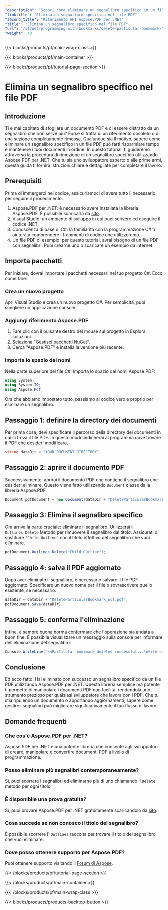 ```yaml
---
"description": "Scopri come eliminare un segnalibro specifico in un file PDF utilizzando Aspose.PDF per .NET con questa guida dettagliata."
"linktitle": "Elimina un segnalibro specifico nel file PDF"
"second_title": "Riferimento API Aspose.PDF per .NET"
"title": "Elimina un segnalibro specifico nel file PDF"
"url": "/it/net/programming-with-bookmarks/delete-particular-bookmark/"
"weight": 40
---
```


{{< blocks/products/pf/main-wrap-class >}}

{{< blocks/products/pf/main-container >}}

{{< blocks/products/pf/tutorial-page-section >}}

# Elimina un segnalibro specifico nel file PDF

## Introduzione

Ti è mai capitato di sfogliare un documento PDF e di essere distratto da un segnalibro che non serve più? Forse si tratta di un riferimento obsoleto o di una sezione completamente rimossa. Qualunque sia il motivo, sapere come eliminare un segnalibro specifico in un file PDF può farti risparmiare tempo e mantenere i tuoi documenti in ordine. In questo tutorial, ti guideremo attraverso la procedura di rimozione di un segnalibro specifico utilizzando Aspose.PDF per .NET. Che tu sia uno sviluppatore esperto o alle prime armi, questa guida ti fornirà istruzioni chiare e dettagliate per completare il lavoro.

## Prerequisiti

Prima di immergerci nel codice, assicuriamoci di avere tutto il necessario per seguire il procedimento:

1. Aspose.PDF per .NET: è necessario avere installata la libreria Aspose.PDF. È possibile scaricarla da [sito](https://releases.aspose.com/pdf/net/).
2. Visual Studio: un ambiente di sviluppo in cui puoi scrivere ed eseguire il codice .NET.
3. Conoscenza di base di C#: la familiarità con la programmazione C# ti aiuterà a comprendere i frammenti di codice che utilizzeremo.
4. Un file PDF di esempio: per questo tutorial, avrai bisogno di un file PDF con segnalibri. Puoi crearne uno o scaricare un esempio da internet.

## Importa pacchetti

Per iniziare, dovrai importare i pacchetti necessari nel tuo progetto C#. Ecco come fare:

### Crea un nuovo progetto

Apri Visual Studio e crea un nuovo progetto C#. Per semplicità, puoi scegliere un'applicazione console.

### Aggiungi riferimento Aspose.PDF

1. Fare clic con il pulsante destro del mouse sul progetto in Esplora soluzioni.
2. Seleziona "Gestisci pacchetti NuGet".
3. Cerca "Aspose.PDF" e installa la versione più recente.

### Importa lo spazio dei nomi

Nella parte superiore del file C#, importa lo spazio dei nomi Aspose.PDF:

```csharp
using System;
using System.IO;
using Aspose.Pdf;
```

Ora che abbiamo impostato tutto, passiamo al codice vero e proprio per eliminare un segnalibro.

## Passaggio 1: definire la directory dei documenti

Per prima cosa, devi specificare il percorso della directory dei documenti in cui si trova il file PDF. In questo modo indicherai al programma dove trovare il PDF che desideri modificare.

```csharp
string dataDir = "YOUR DOCUMENT DIRECTORY";
```

## Passaggio 2: aprire il documento PDF

Successivamente, aprirai il documento PDF che contiene il segnalibro che desideri eliminare. Questo viene fatto utilizzando `Document` classe dalla libreria Aspose.PDF.

```csharp
Document pdfDocument = new Document(dataDir + "DeleteParticularBookmark.pdf");
```

## Passaggio 3: Elimina il segnalibro specifico

Ora arriva la parte cruciale: eliminare il segnalibro. Utilizzerai il `Outlines.Delete` Metodo per rimuovere il segnalibro dal titolo. Assicurati di sostituire `"Child Outline"` con il titolo effettivo del segnalibro che vuoi eliminare.

```csharp
pdfDocument.Outlines.Delete("Child Outline");
```

## Passaggio 4: salva il PDF aggiornato

Dopo aver eliminato il segnalibro, è necessario salvare il file PDF aggiornato. Specificare un nuovo nome per il file o sovrascrivere quello esistente, se necessario.

```csharp
dataDir = dataDir + "DeleteParticularBookmark_out.pdf";
pdfDocument.Save(dataDir);
```

## Passaggio 5: conferma l'eliminazione

Infine, è sempre buona norma confermare che l'operazione sia andata a buon fine. È possibile visualizzare un messaggio sulla console per informare dell'eliminazione del segnalibro.

```csharp
Console.WriteLine("\nParticular bookmark deleted successfully.\nFile saved at " + dataDir);
```

## Conclusione

Ed ecco fatto! Hai eliminato con successo un segnalibro specifico da un file PDF utilizzando Aspose.PDF per .NET. Questa libreria semplice ma potente ti permette di manipolare i documenti PDF con facilità, rendendola uno strumento prezioso per qualsiasi sviluppatore che lavora con i PDF. Che tu stia ripulendo un documento o apportando aggiornamenti, sapere come gestire i segnalibri può migliorare significativamente il tuo flusso di lavoro.

## Domande frequenti

### Che cos'è Aspose.PDF per .NET?
Aspose.PDF per .NET è una potente libreria che consente agli sviluppatori di creare, manipolare e convertire documenti PDF a livello di programmazione.

### Posso eliminare più segnalibri contemporaneamente?
Sì, puoi scorrere i segnalibri ed eliminarne più di uno chiamando il `Delete` metodo per ogni titolo.

### È disponibile una prova gratuita?
Sì, puoi provare Aspose.PDF per .NET gratuitamente scaricandolo da [sito](https://releases.aspose.com/).

### Cosa succede se non conosco il titolo del segnalibro?
È possibile scorrere l' `Outlines` raccolta per trovare il titolo del segnalibro che vuoi eliminare.

### Dove posso ottenere supporto per Aspose.PDF?
Puoi ottenere supporto visitando il [Forum di Aspose](https://forum.aspose.com/c/pdf/10).

{{< /blocks/products/pf/tutorial-page-section >}}

{{< /blocks/products/pf/main-container >}}

{{< /blocks/products/pf/main-wrap-class >}}

{{< blocks/products/products-backtop-button >}}